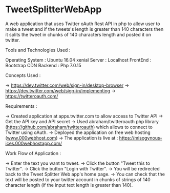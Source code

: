 # TweetSplitterWebApp
A web application that uses Twitter oAuth Rest API in php to allow user to make a tweet and if the tweets's length is  greater than 140 characters then it splits the tweet in chunks of 140 characters length and posted it on twitter.

Tools and Technologies Used :

Operating System : Ubuntu 16.04 xenial
Server : Localhost 
FrontEnd : Bootstrap CDN
Backend : Php 7.0.15

Concepts Used : 

-> https://dev.twitter.com/web/sign-in/desktop-browser
-> https://dev.twitter.com/web/sign-in/implementing
-> https://twitteroauth.com/

Requirements :

-> Created application at apps.twitter.com to allow access to Twitter API
-> Get the API key and API secret 
-> Used abraham/twitteroauth php library (https://github.com/abraham/twitteroauth) which allows to connect to Twitter using oAuth.
-> Deployed the application on free web hosting (www.000webhost.com)
-> The application is live at : https://misogynous-ices.000webhostapp.com/


Work Flow of Application : 

-> Enter the text you want to tweet.
-> Click the button "Tweet this to Twitter".
-> Click the button "Login with Twitter".
-> You will be redirected back to the Tweet Splitter Web app's home page.
-> You can check that the text will be posted to your twitter account in chunks of strings of 140 character length (if the input text length is greater than 140).
